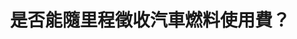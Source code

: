 ---
id: "41"
lang: zh-tw
publish: "FALSE"
description: 「汽機車燃料稅改隨油徵收」連署案
selected: "FALSE"
blog_selected: "FALSE"
title: 是否能隨里程徵收汽車燃料使用費？
introduction:
  content: "目前，汽車燃料使用費的徵收，主要是針對重量較重且油耗較大的車輛，因其對路面耗損之影響程度及安全管理成本相對較高，所以按各車種劃分排氣量級距\
    並徵收不同費額。而本次的提案人希望能討論是否能改為依道路里程數徵收汽燃費，認為此可進一步促使民眾降低私家車輛使用，達到節能減碳與減少空污目的。\r

    雖然民眾希望能落實使用者付費原則，讓付費可以更公平，但還必須考量到行政成本及對運輸業所造成之衝擊，最重要的是，不論汽燃費採取何種徵收方式，應確\
    保財源穩定，以維繫道路養護修建及安全管理工作所需經費。因此徵收方式變革應避免大幅增加行政成本，將社會經濟影響層面降至最低。會後交通部也回應將會針對會議\
    上的討論研擬實施計畫，實地測試之後再做政策性決定。\r"
  image: https://pdis.nat.gov.tw/assets/imgs/3accdad2bd00872b2ccb00fbf55c715b25620b0b.JPG
color: red
join:
  type: 提
  title: 汽機車燃料稅改隨油徵收
  link: https://join.gov.tw/idea/detail/c038fdae-0667-45b0-93cd-0ab761338758
  image: https://cm.pdis.tw/images/post/1jYn5v6YaDz4YWgfzTqOTQVYvzoDN8flY.jpg
layout: post
departments:
  - 交通部
embed:
  agenda_book:
    links:
      - https://issuu.com/pdis.tw/docs/_97a78a41080698
  mind_map:
    links:
      - https://miro.com/app/live-embed/o9J_kyjE69o=/?moveToViewport=1644,-830,2565,1520
  ministry_slide:
    links:
      - https://issuu.com/pdis.tw/docs/107.11.30___________.pptx
  transcript:
    links:
      - https://sayit.pdis.nat.gov.tw/2018-11-30-%E9%96%8B%E6%94%BE%E6%94%BF%E5%BA%9C%E8%81%AF%E7%B5%A1%E4%BA%BA%E7%AC%AC%E5%9B%9B%E5%8D%81%E4%B8%80%E6%AC%A1%E5%8D%94%E4%BD%9C%E6%9C%83%E8%AD%B0
blogs:
  - https://pdis.nat.gov.tw/zh-TW/blog/%E6%B1%BD%E7%87%83%E8%B2%BB%E5%8D%94%E4%BD%9C%E6%9C%83%E8%AD%B0%E6%9C%89%E5%85%B1%E8%AD%98-%E9%9A%A8%E9%87%8C%E7%A8%8B%E5%BE%B5%E6%94%B6%E6%9B%B4%E5%85%AC%E5%B9%B3/
---